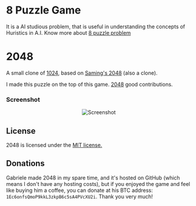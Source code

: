 # 8 Puzzle Game

It is a AI studious problem, that is useful in understanding the concepts of Huristics in A.I.
Know more about [8 puzzle problem](http://www.aiai.ed.ac.uk/~gwickler/eightpuzzle-uninf.html)

# 2048
A small clone of [1024](https://play.google.com/store/apps/details?id=com.veewo.a1024), based on [Saming's 2048](http://saming.fr/p/2048/) (also a clone).

I made this puzzle on the top of this game. [2048](http://www.aiai.ed.ac.uk/~gwickler/eightpuzzle-uninf.html)
good contributions.

### Screenshot

<p align="center">
  <img src="https://cloud.githubusercontent.com/assets/1175750/8614312/280e5dc2-26f1-11e5-9f1f-5891c3ca8b26.png" alt="Screenshot"/>
</p>

## License
2048 is licensed under the [MIT license.](https://github.com/gabrielecirulli/2048/blob/master/LICENSE.txt)

## Donations
Gabriele made 2048 in my spare time, and it's hosted on GitHub (which means I don't have any hosting costs), but if you enjoyed the game and feel like buying him a coffee, you can donate at his BTC address: `1Ec6onfsQmoP9kkL3zkpB6c5sA4PVcXU2i`. Thank you very much!
